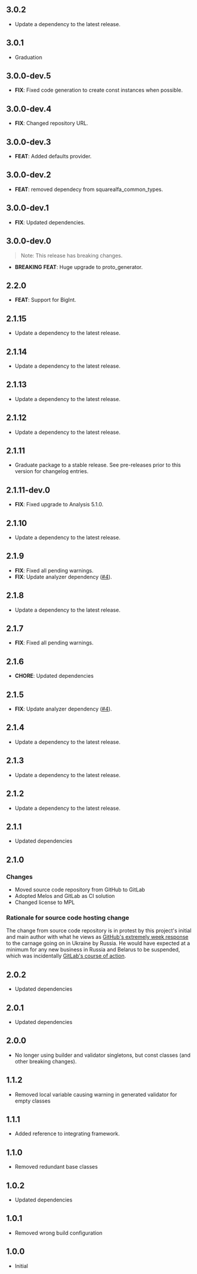 ## 3.0.2

 - Update a dependency to the latest release.

## 3.0.1

 - Graduation


## 3.0.0-dev.5

 - **FIX**: Fixed code generation to create const instances when possible.

## 3.0.0-dev.4

 - **FIX**: Changed repository URL.

## 3.0.0-dev.3

 - **FEAT**: Added defaults provider.

## 3.0.0-dev.2

 - **FEAT**: removed dependecy from squarealfa_common_types.

## 3.0.0-dev.1

 - **FIX**: Updated dependencies.

## 3.0.0-dev.0

> Note: This release has breaking changes.

 - **BREAKING** **FEAT**: Huge upgrade to proto_generator.

## 2.2.0

 - **FEAT**: Support for BigInt.

## 2.1.15

 - Update a dependency to the latest release.

## 2.1.14

 - Update a dependency to the latest release.

## 2.1.13

 - Update a dependency to the latest release.

## 2.1.12

 - Update a dependency to the latest release.

## 2.1.11

 - Graduate package to a stable release. See pre-releases prior to this version for changelog entries.

## 2.1.11-dev.0

 - **FIX**: Fixed upgrade to Analysis 5.1.0.

## 2.1.10

 - Update a dependency to the latest release.

## 2.1.9

 - **FIX**: Fixed all pending warnings.
 - **FIX**: Update analyzer dependency ([#4](https://gitlab.com/ruicraveiro/dart_framework/-/issues/4)).

## 2.1.8

 - Update a dependency to the latest release.

## 2.1.7

 - **FIX**: Fixed all pending warnings.

## 2.1.6

 - **CHORE**: Updated dependencies

## 2.1.5

 - **FIX**: Update analyzer dependency ([#4](https://gitlab.com/ruicraveiro/dart_framework/-/issues/4)).

## 2.1.4

 - Update a dependency to the latest release.

## 2.1.3

 - Update a dependency to the latest release.

## 2.1.2

 - Update a dependency to the latest release.

## 2.1.1
 - Updated dependencies

## 2.1.0

### Changes
- Moved source code repository from GitHub to GitLab
- Adopted Melos and GitLab as CI solution
- Changed license to MPL

### Rationale for source code hosting change

The change from source code repository is in protest by this project's initial and main author with what he views as [GitHub's extremely week response](https://github.blog/2022-03-02-our-response-to-the-war-in-ukraine/) to the carnage going on in Ukraine by Russia. He would have expected at a minimum for any new business in Russia and Belarus to be suspended, which was incidentally [GitLab's course of action](https://about.gitlab.com/blog/2022/03/11/gitlab-actions-to-date-regarding-russian-invasion-of-ukraine/#suspending-new-business-in-russia-and-belarus).

## 2.0.2

- Updated dependencies

## 2.0.1

- Updated dependencies

## 2.0.0

- No longer using builder and validator singletons, but const classes (and other breaking changes).

## 1.1.2

- Removed local variable causing warning in generated validator for empty classes

## 1.1.1

- Added reference to integrating framework.

## 1.1.0

- Removed redundant base classes

## 1.0.2

- Updated dependencies

## 1.0.1

- Removed wrong build configuration

## 1.0.0

- Initial
